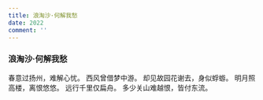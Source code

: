 ```yaml
---
title: 浪淘沙·何解我愁
date: 2022
comment: ''
---
```

### 浪淘沙·何解我愁

春意过扬州，难解心忧。
西风曾借梦中游。
却见故园花谢去，身似蜉蝣。
明月照高楼，离恨悠悠。
远行千里仅扁舟。
多少关山难越恨，皆付东流。